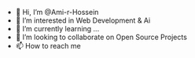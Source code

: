 - 👋 Hi, I’m @Ami-r-Hossein
- 👀 I’m interested in Web Development & Ai
- 🌱 I’m currently learning ...
- 💞️ I’m looking to collaborate on Open Source Projects
- 📫 How to reach me 

<!---
Ami-r-Hossein/Ami-r-Hossein is a ✨ special ✨ repository because its `README.md` (this file) appears on your GitHub profile.
You can click the Preview link to take a look at your changes.
--->
